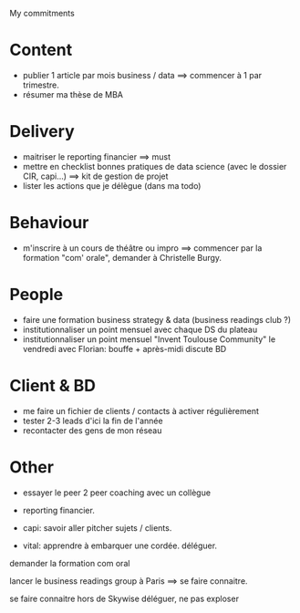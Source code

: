 My commitments

# Content
- publier 1 article par mois business / data ==> commencer à 1 par trimestre.
- résumer ma thèse de MBA

# Delivery
- maitriser le reporting financier ==> must
- mettre en checklist bonnes pratiques de data science (avec le dossier CIR, capi...) ==> kit de gestion de projet
- lister les actions que je délègue (dans ma todo)

# Behaviour
- m'inscrire à un cours de théâtre ou impro ==> commencer par la formation "com' orale", demander à Christelle Burgy.

# People
- faire une formation business strategy & data (business readings club ?)
- institutionnaliser un point mensuel avec chaque DS du plateau
- institutionnaliser un point mensuel "Invent Toulouse Community" le vendredi avec Florian: bouffe + après-midi discute BD

# Client & BD
- me faire un fichier de clients / contacts à activer régulièrement
- tester 2-3 leads d'ici la fin de l'année
- recontacter des gens de mon réseau

# Other
- essayer le peer 2 peer coaching avec un collègue

- reporting financier.
- capi: savoir aller pitcher sujets / clients.
- vital: apprendre à embarquer une cordée. déléguer.

demander la formation com oral

lancer le business readings group à Paris ==> se faire connaitre.

se faire connaitre hors de Skywise
déléguer, ne pas exploser
